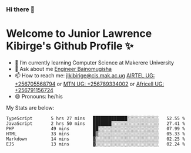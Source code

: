 ### Hi there 👋 
# Welcome to Junior Lawrence Kibirge's Github Profile ✨
 
<!--
**juniorkibirige/juniorkibirige** is a ✨ _special_ ✨ repository because its `README.md` (this file) appears on your GitHub profile.

Here are some ideas to get you started:

- 🔭 I’m currently working on ...
- 🌱 I’m currently learning ...
- 👯 I’m looking to collaborate on ...
- 🤔 I’m looking for help with ...
- 💬 Ask me about ...
- 📫 How to reach me: ...
- 😄 Pronouns: ...
- ⚡ Fun fact: ...
-->
- 🌱 I’m currently learning Computer Science at Makerere University
- 💬 Ask about me [Engineer Bainomugisha](mailto:baino@mak.ac.ug)
- 📫 How to reach me: [jlkibirige@cis.mak.ac.ug](mailto:jlkibirige@cis.mak.ac.ug) [AIRTEL UG: +256705568794](tel:+256705568794) or [MTN UG: +256789334002](tel:+256789334002) or [Africell UG: +256791156724](tel:+256791156724)
- 😄 Pronouns: he/his

My Stats are below:

<!--START_SECTION:waka-->

```text
TypeScript       5 hrs 27 mins   █████████████░░░░░░░░░░░░   52.55 %
JavaScript       2 hrs 50 mins   ███████░░░░░░░░░░░░░░░░░░   27.41 %
PHP              49 mins         ██░░░░░░░░░░░░░░░░░░░░░░░   07.99 %
HTML             33 mins         █▒░░░░░░░░░░░░░░░░░░░░░░░   05.33 %
Markdown         14 mins         ▓░░░░░░░░░░░░░░░░░░░░░░░░   02.25 %
EJS              13 mins         ▓░░░░░░░░░░░░░░░░░░░░░░░░   02.24 %
```

<!--END_SECTION:waka-->
